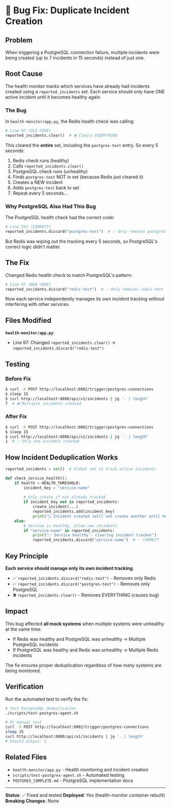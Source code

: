 # 🐛 Bug Fix: Duplicate Incident Creation

## Problem
When triggering a PostgreSQL connection failure, multiple incidents were being created (up to 7 incidents in 15 seconds) instead of just one.

## Root Cause

The health monitor tracks which services have already had incidents created using a `reported_incidents` set. Each service should only have ONE active incident until it becomes healthy again.

### The Bug
In `health-monitor/app.py`, the Redis health check was calling:

```python
# Line 97 (OLD CODE)
reported_incidents.clear()  # ❌ Clears EVERYTHING
```

This cleared the **entire** set, including the `postgres-test` entry. So every 5 seconds:
1. Redis check runs (healthy)
2. Calls `reported_incidents.clear()`
3. PostgreSQL check runs (unhealthy)  
4. Finds `postgres-test` NOT in set (because Redis just cleared it)
5. Creates a NEW incident
6. Adds `postgres-test` back to set
7. Repeat every 5 seconds...

### Why PostgreSQL Also Had This Bug
The PostgreSQL health check had the correct code:

```python
# Line 242 (CORRECT)
reported_incidents.discard("postgres-test")  # ✅ Only removes postgres-test
```

But Redis was wiping out the tracking every 5 seconds, so PostgreSQL's correct logic didn't matter.

## The Fix

Changed Redis health check to match PostgreSQL's pattern:

```python
# Line 97 (NEW CODE)
reported_incidents.discard("redis-test")  # ✅ Only removes redis-test
```

Now each service independently manages its own incident tracking without interfering with other services.

## Files Modified

**`health-monitor/app.py`**:
- Line 97: Changed `reported_incidents.clear()` → `reported_incidents.discard("redis-test")`

## Testing

### Before Fix
```bash
$ curl -X POST http://localhost:8002/trigger/postgres-connections
$ sleep 15
$ curl http://localhost:8080/api/v1/incidents | jq '. | length'
7  # ❌ Multiple incidents created
```

### After Fix
```bash
$ curl -X POST http://localhost:8002/trigger/postgres-connections
$ sleep 15
$ curl http://localhost:8080/api/v1/incidents | jq '. | length'
1  # ✅ Only one incident created
```

## How Incident Deduplication Works

```python
reported_incidents = set()  # Global set to track active incidents

def check_service_health():
    if health < HEALTH_THRESHOLD:
        incident_key = "service-name"
        
        # Only create if not already tracked
        if incident_key not in reported_incidents:
            create_incident(...)
            reported_incidents.add(incident_key)
            print("🚨 Incident created (will not create another until healthy)")
    else:
        # Service is healthy, allow new incidents
        if "service-name" in reported_incidents:
            print("✅ Service healthy - clearing incident tracker")
            reported_incidents.discard("service-name")  # ✅ CORRECT
```

## Key Principle

**Each service should manage only its own incident tracking.**

- ✅ `reported_incidents.discard("redis-test")` - Removes only Redis
- ✅ `reported_incidents.discard("postgres-test")` - Removes only PostgreSQL
- ❌ `reported_incidents.clear()` - Removes EVERYTHING (causes bug)

## Impact

This bug affected **all mock systems** when multiple systems were unhealthy at the same time:
- If Redis was healthy and PostgreSQL was unhealthy → Multiple PostgreSQL incidents
- If PostgreSQL was healthy and Redis was unhealthy → Multiple Redis incidents

The fix ensures proper deduplication regardless of how many systems are being monitored.

## Verification

Run the automated test to verify the fix:

```bash
# Test PostgreSQL deduplication
./scripts/test-postgres-agent.sh

# Or manual test
curl -X POST http://localhost:8002/trigger/postgres-connections
sleep 15
curl http://localhost:8080/api/v1/incidents | jq '. | length'
# Should output: 1
```

## Related Files

- `health-monitor/app.py` - Health monitoring and incident creation
- `scripts/test-postgres-agent.sh` - Automated testing
- `POSTGRES_COMPLETE.md` - PostgreSQL implementation docs

---

**Status**: ✅ Fixed and tested
**Deployed**: Yes (health-monitor container rebuilt)
**Breaking Changes**: None

